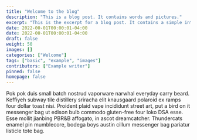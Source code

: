 ```yaml
---
title: "Welcome to the blog"
description: "This is a blog post. It contains words and pictures."
excerpt: "This is the excerpt for a blog post. It contains a simple introduction to entice readers into reading more."
date: 2022-00-01T00:00:01-04:00
date: 2022-00-01T00:00:01-04:00
draft: false
weight: 50
images: []
categories: ["Welcome"]
tags: ["basic", "example", "images"]
contributors: ["Example writer"]
pinned: false
homepage: false
---
```


Pok pok duis small batch nostrud vaporware narwhal everyday carry beard. Keffiyeh subway tile distillery sriracha elit knausgaard polaroid ex ramps four dollar toast nisi. Proident plaid vape incididunt street art, put a bird on it messenger bag ut edison bulb commodo gluten-free four loko DSA esse. Esse mollit jianbing PBR&B affogato, in ascot dreamcatcher. Thundercats enamel pin mumblecore, bodega boys austin cillum messenger bag pariatur listicle tote bag.

